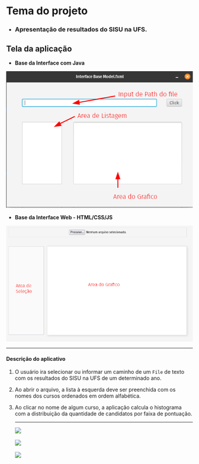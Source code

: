 # Tema do projeto

- ###  **Apresentação de resultados do SISU na UFS.**

## Tela da aplicação

- **Base da Interface com Java**

![Quadro01](./Base%20Interface%20JavaFX.png)

- **Base da Interface Web - HTML/CSS/JS**

![Quadro02](./Interface%20Web.png)

---

#### Descrição do aplicativo

1. O usuário ira selecionar ou informar um caminho de um `File` de texto com os resultados do SISU na UFS de um determinado ano.

2. Ao abrir o arquivo, a lista à esquerda deve ser preenchida com os nomes dos cursos ordenados em ordem alfabética.

3. Ao clicar no nome de algum curso, a aplicação calcula o histograma com a distribuição da quantidade de candidatos por faixa de pontuação.

    ---
    
    <a href = "mailto:matheuslimasof.eng@gmail.com"><img src="https://img.shields.io/badge/-Gmail-%23333?style=for-the-badge&logo=gmail&logoColor=white" target="_blank"></a>

    <a href = "https://github.com/Matheuscrz"><img src="https://img.shields.io/github/followers/Matheuscrz?style=for-the-badge" target="_blank"></a>
    
    <a href = "https://github.com/Matheuscrz/Projeto-Estudantil"><img src="https://img.shields.io/github/forks/Matheuscrz/Projeto-Estudantil?style=for-the-badge" target="_blank"></a>